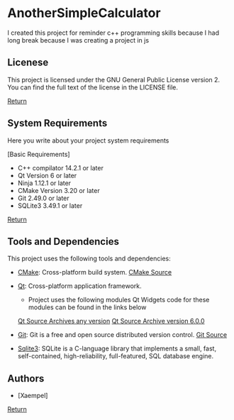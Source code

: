 # AnotherSimpleCalculator
I created this project for reminder c++ programming skills because I had long break because I was creating a project in js 

## Licenese

This project is licensed under the GNU General Public License version 2. You can find the full text of the license in the LICENSE file.

[Return](#readme-index)

## System Requirements

Here you write about your project system requirements

[Basic Requirements]

- C++ compilator 14.2.1 or later
- Qt Version 6 or later
- Ninja 1.12.1 or later
- CMake Version 3.20 or later
- Git 2.49.0 or later
- SQLite3  3.49.1 or later

[Return](#readme-index)

## Tools and Dependencies

This project uses the following tools and dependencies:

- [CMake](https://cmake.org/): Cross-platform build system.
  [CMake Source](https://github.com/Kitware/CMake)

- [Qt](https://www.qt.io/): Cross-platform application framework.

  - Project uses the following modules Qt Widgets code for these modules can be found in the links below

  [Qt Source Archives any version](https://download.qt.io/archive/qt/)
  [Qt Source Archive version 6.0.0](https://download.qt.io/archive/qt/6.0/6.0.0/)

- [Git](https://git-scm.com/): Git is a free and open source distributed version control.
  [Git Source](https://github.com/git/git)

- [Sqlite3](https://sqlite.org/): SQLite is a C-language library that implements a small, fast, self-contained, high-reliability, full-featured, SQL database engine. 
## Authors

- [Xaempel]

[Return](#readmemd-reference)